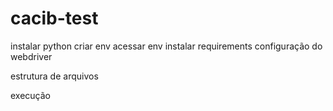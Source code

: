 # cacib-test

instalar python
criar env
acessar env
instalar requirements
configuração do webdriver

estrutura de arquivos

execução
